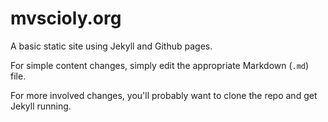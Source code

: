 # mvscioly.org

A basic static site using Jekyll and Github pages.

For simple content changes, simply edit the appropriate Markdown (`.md`) file.

For more involved changes, you'll probably want to clone the repo and get Jekyll running.
